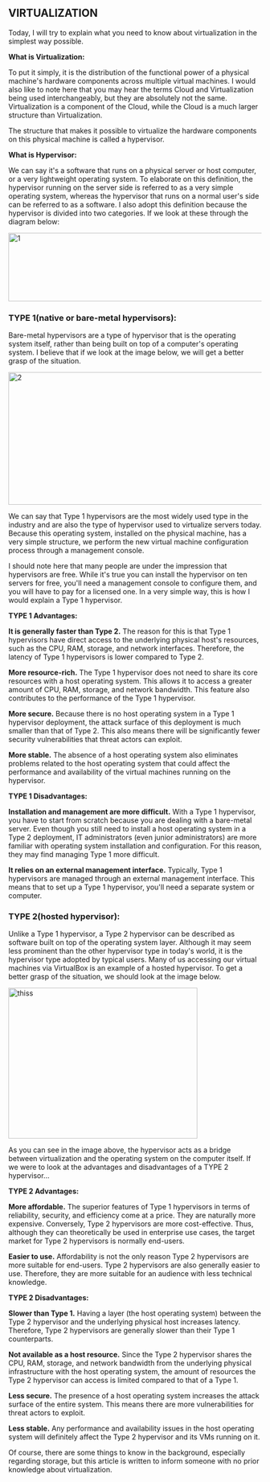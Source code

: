 ## VIRTUALIZATION

Today, I will try to explain what you need to know about virtualization in the simplest way possible.

**What is Virtualization:** 

To put it simply, it is the distribution of the functional power of a physical machine's hardware components across multiple virtual machines. I would also like to note here that you may hear the terms Cloud and Virtualization being used interchangeably, but they are absolutely not the same. Virtualization is a component of the Cloud, while the Cloud is a much larger structure than Virtualization.

The structure that makes it possible to virtualize the hardware components on this physical machine is called a hypervisor.

**What is Hypervisor:**

We can say it's a software that runs on a physical server or host computer, or a very lightweight operating system. To elaborate on this definition, the hypervisor running on the server side is referred to as a very simple operating system, whereas the hypervisor that runs on a normal user's side can be referred to as a software. I also adopt this definition because the hypervisor is divided into two categories. If we look at these through the diagram below:

<img width="512" height="136" alt="1" src="https://github.com/user-attachments/assets/ecdc26b8-f70e-4ee1-a2e2-7bf8ec7b2074" />

### TYPE 1(native or bare-metal hypervisors): ###

Bare-metal hypervisors are a type of hypervisor that is the operating system itself, rather than being built on top of a computer's operating system. I believe that if we look at the image below, we will get a better grasp of the situation.

<img width="519" height="264" alt="2" src="https://github.com/user-attachments/assets/b53f5319-1154-4da6-b1f5-67f486785342" />

We can say that Type 1 hypervisors are the most widely used type in the industry and are also the type of hypervisor used to virtualize servers today. Because this operating system, installed on the physical machine, has a very simple structure, we perform the new virtual machine configuration process through a management console.

I should note here that many people are under the impression that hypervisors are free. While it's true you can install the hypervisor on ten servers for free, you'll need a management console to configure them, and you will have to pay for a licensed one. In a very simple way, this is how I would explain a Type 1 hypervisor.

**TYPE 1 Advantages:**

**It is generally faster than Type 2.** The reason for this is that Type 1 hypervisors have direct access to the underlying physical host's resources, such as the CPU, RAM, storage, and network interfaces. Therefore, the latency of Type 1 hypervisors is lower compared to Type 2.

**More resource-rich.** The Type 1 hypervisor does not need to share its core resources with a host operating system. This allows it to access a greater amount of CPU, RAM, storage, and network bandwidth. This feature also contributes to the performance of the Type 1 hypervisor.

**More secure.** Because there is no host operating system in a Type 1 hypervisor deployment, the attack surface of this deployment is much smaller than that of Type 2. This also means there will be significantly fewer security vulnerabilities that threat actors can exploit.

**More stable.** The absence of a host operating system also eliminates problems related to the host operating system that could affect the performance and availability of the virtual machines running on the hypervisor.

**TYPE 1 Disadvantages:**

**Installation and management are more difficult.** With a Type 1 hypervisor, you have to start from scratch because you are dealing with a bare-metal server. Even though you still need to install a host operating system in a Type 2 deployment, IT administrators (even junior administrators) are more familiar with operating system installation and configuration. For this reason, they may find managing Type 1 more difficult.

**It relies on an external management interface.** Typically, Type 1 hypervisors are managed through an external management interface. This means that to set up a Type 1 hypervisor, you'll need a separate system or computer.

### TYPE 2(hosted hypervisor): ###

Unlike a Type 1 hypervisor, a Type 2 hypervisor can be described as software built on top of the operating system layer. Although it may seem less prominent than the other hypervisor type in today's world, it is the hypervisor type adopted by typical users. Many of us accessing our virtual machines via VirtualBox is an example of a hosted hypervisor. To get a better grasp of the situation, we should look at the image below.

<img width="376" height="300" alt="thiss" src="https://github.com/user-attachments/assets/7ae8c1b6-9da2-4324-ad0e-11713eafe4c5" />

As you can see in the image above, the hypervisor acts as a bridge between virtualization and the operating system on the computer itself. If we were to look at the advantages and disadvantages of a TYPE 2 hypervisor...

**TYPE 2 Advantages:**

**More affordable.** The superior features of Type 1 hypervisors in terms of reliability, security, and efficiency come at a price. They are naturally more expensive. Conversely, Type 2 hypervisors are more cost-effective. Thus, although they can theoretically be used in enterprise use cases, the target market for Type 2 hypervisors is normally end-users.

**Easier to use.** Affordability is not the only reason Type 2 hypervisors are more suitable for end-users. Type 2 hypervisors are also generally easier to use. Therefore, they are more suitable for an audience with less technical knowledge.

**TYPE 2 Disadvantages:**

**Slower than Type 1.** Having a layer (the host operating system) between the Type 2 hypervisor and the underlying physical host increases latency. Therefore, Type 2 hypervisors are generally slower than their Type 1 counterparts.

**Not available as a host resource.** Since the Type 2 hypervisor shares the CPU, RAM, storage, and network bandwidth from the underlying physical infrastructure with the host operating system, the amount of resources the Type 2 hypervisor can access is limited compared to that of a Type 1.

**Less secure.** The presence of a host operating system increases the attack surface of the entire system. This means there are more vulnerabilities for threat actors to exploit.

**Less stable.** Any performance and availability issues in the host operating system will definitely affect the Type 2 hypervisor and its VMs running on it.

Of course, there are some things to know in the background, especially regarding storage, but this article is written to inform someone with no prior knowledge about virtualization.




 


